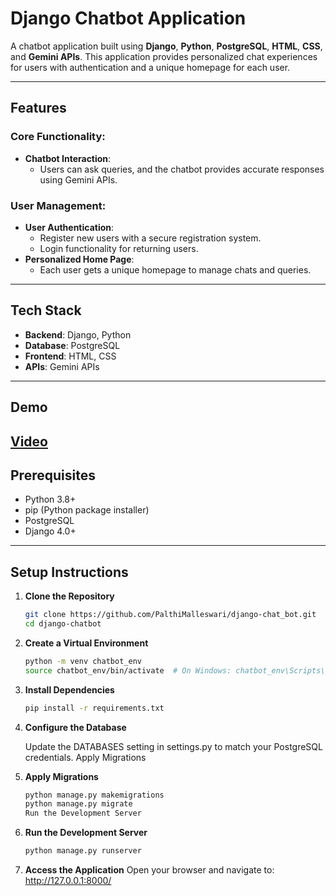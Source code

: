 # Django Chatbot Application  

A chatbot application built using **Django**, **Python**, **PostgreSQL**, **HTML**, **CSS**, and **Gemini APIs**. This application provides personalized chat experiences for users with authentication and a unique homepage for each user.  

---

## Features  

### Core Functionality:  
- **Chatbot Interaction**:  
  - Users can ask queries, and the chatbot provides accurate responses using Gemini APIs.  

### User Management:  
- **User Authentication**:  
  - Register new users with a secure registration system.  
  - Login functionality for returning users.  
- **Personalized Home Page**:  
  - Each user gets a unique homepage to manage chats and queries.  

---

## Tech Stack  
- **Backend**: Django, Python  
- **Database**: PostgreSQL  
- **Frontend**: HTML, CSS  
- **APIs**: Gemini APIs  

---
## Demo
[Video](https://www.youtube.com/watch?v=nx5hr7AaBiI)
---
## Prerequisites  
- Python 3.8+  
- pip (Python package installer)  
- PostgreSQL  
- Django 4.0+  

---

## Setup Instructions  

1. **Clone the Repository**  
   ```bash
   git clone https://github.com/PalthiMalleswari/django-chat_bot.git
   cd django-chatbot

2. **Create a Virtual Environment**

    ```bash
    python -m venv chatbot_env  
    source chatbot_env/bin/activate  # On Windows: chatbot_env\Scripts\activate

3. **Install Dependencies**
      ```bash
      pip install -r requirements.txt

4. **Configure the Database**

    Update the DATABASES setting in settings.py to match your PostgreSQL credentials.
    Apply Migrations
   
5. **Apply Migrations**
    ```bash
    python manage.py makemigrations  
    python manage.py migrate  
    Run the Development Server
6. **Run the Development Server**

    ```bash
    python manage.py runserver
7. **Access the Application**
  Open your browser and navigate to: http://127.0.0.1:8000/
